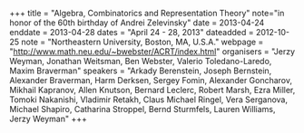 +++
title = "Algebra, Combinatorics and Representation Theory"
note="in honor of the 60th birthday of Andrei Zelevinsky"
date = 2013-04-24
enddate = 2013-04-28
dates = "April 24 - 28, 2013"
dateadded = 2012-10-25
note = "Northeastern University, Boston, MA, U.S.A."
webpage = "http://www.math.neu.edu/~bwebster/ACRT/index.html"
organisers = "Jerzy Weyman, Jonathan Weitsman, Ben Webster, Valerio Toledano-Laredo, Maxim Braverman"
speakers = "Arkady Berenstein, Joseph Bernstein, Alexander Braverman, Harm Derksen, Sergey Fomin, Alexander Goncharov, Mikhail Kapranov, Allen Knutson, Bernard Leclerc, Robert Marsh, Ezra Miller, Tomoki Nakanishi, Vladimir Retakh, Claus Michael Ringel, Vera Serganova, Michael Shapiro, Catharina Stroppel, Bernd Sturmfels, Lauren Williams, Jerzy Weyman"
+++
